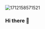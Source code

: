 ![1712158571521](https://github.com/Serga40/Serga40/assets/165966426/a21fdb1d-651e-4a66-88ff-08aa195b26c7)
### Hi there 👋

<!--
**Serga40/Serga40** is a ✨ _special_ ✨ repository because its `README.md` (this file) appears on your GitHub profile.

Here are some ideas to get you started:

- 🔭 I’m currently working on ...
- 🌱 I’m currently learning ...
- 👯 I’m looking to collaborate on ...
- 🤔 I’m looking for help with ...
- 💬 Ask me about ...
- 📫 How to reach me: ...
- 😄 Pronouns: ...
- ⚡ Fun fact: ...
-->
